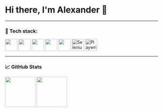 # Hi there, I'm Alexander 👋

---

### 🧰 Tech stack:

<p align="left">
  <img src="https://cdn.jsdelivr.net/gh/devicons/devicon/icons/python/python-original.svg" width="40" height="40"/>
  <img src="https://cdn.jsdelivr.net/gh/devicons/devicon/icons/bash/bash-original.svg" width="40" height="40"/>
  <img src="https://cdn.jsdelivr.net/gh/devicons/devicon/icons/linux/linux-original.svg" width="40" height="40"/>
  <img src="https://cdn.jsdelivr.net/gh/devicons/devicon/icons/git/git-original.svg" width="40" height="40"/>
  <img src="https://cdn.jsdelivr.net/gh/devicons/devicon/icons/github/github-original.svg" width="40" height="40"/>
  <img src="https://upload.wikimedia.org/wikipedia/commons/d/d5/Selenium_Logo.png" width="40" height="40" alt="Selenium logo"/>
  <img src="https://playwright.dev/img/playwright-logo.svg" width="40" height="40" alt="Playwright logo"/>
</p>

---

### 📈 GitHub Stats

<p align="left">
  <img src="https://github-readme-stats.vercel.app/api?username=Nmplz&show_icons=true&theme=dark" height="100"/>
  <img src="https://github-readme-stats.vercel.app/api/top-langs/?username=Nmplz&layout=compact&theme=dark" height="100"/>
</p>
